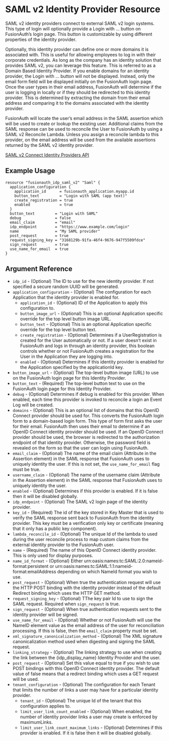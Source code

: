 # SAML v2 Identity Provider Resource

SAML v2 identity providers connect to external SAML v2 login systems. This type of login will optionally provide a Login with …​ button on FusionAuth’s login page. This button is customizable by using different properties of the identity provider.

Optionally, this identity provider can define one or more domains it is associated with. This is useful for allowing employees to log in with their corporate credentials. As long as the company has an identity solution that provides SAML v2, you can leverage this feature. This is referred to as a Domain Based Identity Provider. If you enable domains for an identity provider, the Login with …​ button will not be displayed. Instead, only the email form field will be displayed initially on the FusionAuth login page. Once the user types in their email address, FusionAuth will determine if the user is logging in locally or if they should be redirected to this identity provider. This is determined by extracting the domain from their email address and comparing it to the domains associated with the identity provider.

FusionAuth will locate the user’s email address in the SAML assertion which will be used to create or lookup the existing user. Additional claims from the SAML response can be used to reconcile the User to FusionAuth by using a SAML v2 Reconcile Lambda. Unless you assign a reconcile lambda to this provider, on the email address will be used from the available assertions returned by the SAML v2 identity provider.


[SAML v2 Connect Identity Providers API](https://fusionauth.io/docs/v1/tech/apis/identity-providers/samlv2/)

## Example Usage

```hcl
resource "fusionauth_idp_saml_v2" "Saml" {
  application_configuration {
    application_id      = fusionauth_application.myapp.id
    button_text         = "Login with SAML (app text)"
    create_registration = true
    enabled             = true
  }
  button_text         = "Login with SAML"
  debug               = false
  email_claim         = "email"
  idp_endpoint        = "https://www.example.com/login"
  name                = "My SAML provider"
  post_request        = true
  request_signing_key = "3168129b-91fa-46f4-9676-947f5509fdce"
  sign_request        = true
  use_name_for_email  = true
}
```

## Argument Reference

* `idp_id` - (Optional) The ID to use for the new identity provider. If not specified a secure random UUID will be generated.
* `application_configuration` - (Optional) The configuration for each Application that the identity provider is enabled for.
    - `application_id` - (Optional) ID of the Application to apply this configuration to.
    - `button_image_url` - (Optional) This is an optional Application specific override for the top level button image URL.
    - `button_text` - (Optional) This is an optional Application specific override for the top level button text.
    - `create_registration` - (Optional) Determines if a UserRegistration is created for the User automatically or not. If a user doesn’t exist in FusionAuth and logs in through an identity provider, this boolean controls whether or not FusionAuth creates a registration for the User in the Application they are logging into.
    - `enabled` - (Optional) Determines if this identity provider is enabled for the Application specified by the applicationId key.
* `button_image_url` - (Optional) The top-level button image (URL) to use on the FusionAuth login page for this Identity Provider.
* `button_text` - (Required) The top-level button text to use on the FusionAuth login page for this Identity Provider.
* `debug` - (Optional) Determines if debug is enabled for this provider. When enabled, each time this provider is invoked to reconcile a login an Event Log will be created.
* `domains` - (Optional) This is an optional list of domains that this OpenID Connect provider should be used for. This converts the FusionAuth login form to a domain-based login form. This type of form first asks the user for their email. FusionAuth then uses their email to determine if an OpenID Connect identity provider should be used. If an OpenID Connect provider should be used, the browser is redirected to the authorization endpoint of that identity provider. Otherwise, the password field is revealed on the form so that the user can login using FusionAuth.
* `email_claim` - (Optional) The name of the email claim (Attribute in the Assertion element) in the SAML response that FusionAuth uses to uniquely identity the user. If this is not set, the `use_name_for_email` flag must be true.
* `username_claim` - (Optional) The name of the username claim (Attribute in the Assertion element) in the SAML response that FusionAuth uses to uniquely identity the user.
* `enabled` - (Optional) Determines if this provider is enabled. If it is false then it will be disabled globally.
* `idp_endpoint` - (Optional) The SAML v2 login page of the identity provider.
* `key_id` - (Required) The id of the key stored in Key Master that is used to verify the SAML response sent back to FusionAuth from the identity provider. This key must be a verification only key or certificate (meaning that it only has a public key component).
* `lambda_reconcile_id` - (Optional) The unique Id of the lambda to used during the user reconcile process to map custom claims from the external identity provider to the FusionAuth user.
* `name` - (Required) The name of this OpenID Connect identity provider. This is only used for display purposes.
* `name_id_format` - (Optional) Either urn:oasis:names:tc:SAML:2.0:nameid-format:persistent or urn:oasis:names:tc:SAML:1.1:nameid-format:emailAddress depending on which NameId format you wish to use.
* `post_request` - (Optional) When true the authentication request will use the HTTP POST binding with the identity provider instead of the default Redirect binding which uses the HTTP GET method.
* `request_signing_key` - (Optional) TThe key pair Id to use to sign the SAML request. Required when `sign_request` is true.
* `sign_request` - (Optional) When true authentication requests sent to the identity provider will be signed.
* `use_name_for_email` - (Optional) Whether or not FusionAuth will use the NameID element value as the email address of the user for reconciliation processing. If this is false, then the `email_claim` property must be set.
* `xml_signature_canonicalization_method` - (Optional) The XML signature canonicalization method used when digesting and signing the SAML request.
* `linking_strategy` - (Optional) The linking strategy to use when creating the link between the {idp_display_name} Identity Provider and the user.
* `post_request` - (Optional) Set this value equal to true if you wish to use POST bindings with this OpenID Connect identity provider. The default value of false means that a redirect binding which uses a GET request will be used.
* `tenant_configuration` - (Optional) The configuration for each Tenant that limits the number of links a user may have for a particular identity provider.
    - `tenant_id` - (Optional) The unique Id of the tenant that this configuration applies to.
    - `limit_user_link_count_enabled` - (Optional) When enabled, the number of identity provider links a user may create is enforced by maximumLinks.
    - `limit_user_link_count_maximum_links` - (Optional) Determines if this provider is enabled. If it is false then it will be disabled globally.

